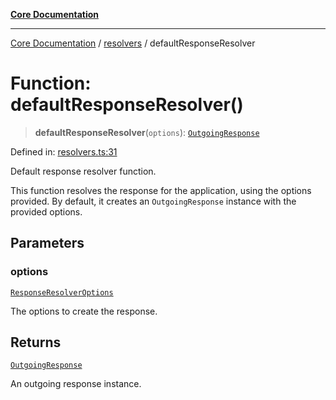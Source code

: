 [**Core Documentation**](../../README.md)

***

[Core Documentation](../../README.md) / [resolvers](../README.md) / defaultResponseResolver

# Function: defaultResponseResolver()

> **defaultResponseResolver**(`options`): [`OutgoingResponse`](../../events/OutgoingResponse/classes/OutgoingResponse.md)

Defined in: [resolvers.ts:31](https://github.com/stonemjs/core/blob/3581a30de158e951ead319c3cc6abead0be9639f/src/resolvers.ts#L31)

Default response resolver function.

This function resolves the response for the application, using the options provided.
By default, it creates an `OutgoingResponse` instance with the provided options.

## Parameters

### options

[`ResponseResolverOptions`](../../declarations/type-aliases/ResponseResolverOptions.md)

The options to create the response.

## Returns

[`OutgoingResponse`](../../events/OutgoingResponse/classes/OutgoingResponse.md)

An outgoing response instance.
